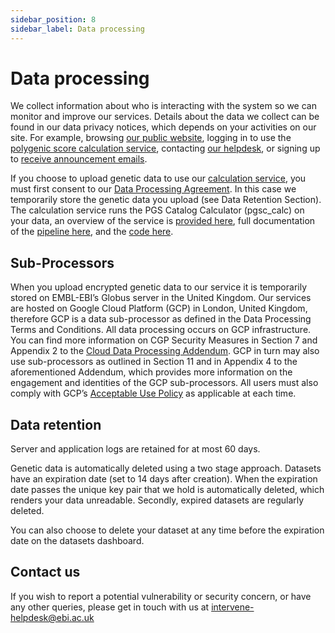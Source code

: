 ```yaml
---
sidebar_position: 8
sidebar_label: Data processing
---
```


# Data processing

We collect information about who is interacting with the system so we can monitor and improve our services. Details about the data we collect can be found in our data privacy notices, which depends on your activities on our site. For example, browsing [our public website](http://www.ebi.ac.uk/data-protection/privacy-notice/geneticscoresorg-public-website), logging in to use the [polygenic score calculation service](http://www.ebi.ac.uk/data-protection/privacy-notice/geneticscoresorg-analysis-service), contacting [our helpdesk](http://www.ebi.ac.uk/data-protection/privacy-notice/geneticscoresorg-helpdesk), or signing up to [receive announcement emails](http://www.ebi.ac.uk/data-protection/privacy-notice/geneticscoresorg-announce).

If you choose to upload genetic data to use our [calculation service](https://calculate.geneticscores.org), you must first consent to our [Data Processing Agreement](dpa.md). In this case we temporarily store the genetic data you upload (see Data Retention Section). The calculation service runs the PGS Catalog Calculator (pgsc_calc) on your data, an overview of the service is [provided here](https://docs.geneticscores.org), full documentation of the [pipeline here](https://pgsc-calc.readthedocs.io/en/latest/), and the [code here](https://github.com/pgscatalog/pgsc_calc?tab=readme-ov-file).

## Sub-Processors

When you upload encrypted genetic data to our service it is temporarily stored on EMBL-EBI’s Globus server in the United Kingdom. Our services are hosted on Google Cloud Platform (GCP) in London, United Kingdom, therefore GCP is a data sub-processor as defined in the Data Processing Terms and Conditions. All data processing occurs on GCP infrastructure. You can find more information on CGP Security Measures in Section 7 and Appendix 2 to the [Cloud Data Processing Addendum](https://cloud.google.com/terms/data-processing-addendum?hl=en). GCP in turn may also use sub-processors as outlined in Section 11 and in Appendix 4 to the aforementioned Addendum, which provides more information on the engagement and identities of the GCP sub-processors. All users must also comply with GCP’s [Acceptable Use Policy](https://cloud.google.com/terms/aup?hl=en) as applicable at each time.

## Data retention

Server and application logs are retained for at most 60 days.

Genetic data is automatically deleted using a two stage approach. Datasets have an expiration date (set to 14 days after creation). When the expiration date passes the unique key pair that we hold is automatically deleted, which renders your data unreadable.  Secondly, expired datasets are regularly deleted.

You can also choose to delete your dataset at any time before the expiration date on the datasets dashboard.

## Contact us

If you wish to report a potential vulnerability or security concern, or have any other queries, please get in touch with us at intervene-helpdesk@ebi.ac.uk